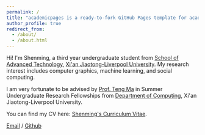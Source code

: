 ```yaml
---
permalink: /
title: "academicpages is a ready-to-fork GitHub Pages template for academic personal websites"
author_profile: true
redirect_from: 
  - /about/
  - /about.html
---
```


Hi! I'm Shenming, a third year undergraduate student from [School of Advanced Technology](https://www.xjtlu.edu.cn/en/study/departments/school-of-advanced-technology), [Xi'an Jiaotong-Liverpool University](https://www.xjtlu.edu.cn/en). My research interest includes computer graphics, machine learning, and social computing.

I am very fortunate to be advised by [Prof. Teng Ma](https://scholar.xjtlu.edu.cn/en/persons/TengMa) in Summer Undergraduate Research Fellowships from [Department of Computing](https://scholar.xjtlu.edu.cn/en/organisations/department-of-computing), Xi'an Jiaotong-Liverpool University.

You can find my CV here: [Shenming's Curriculum Vitae](../assets/Curriculum_Vitae.pdf).

[Email](Shenming.Ji21@student.xjtlu.edu.cn) / [Github](https://github.com/Shenming-Ji)

